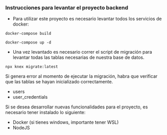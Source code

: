 ### Instrucciones para levantar el proyecto backend

- Para utilizar este proyecto es necesario levantar todos los servicios de docker:

`docker-compose build`

`docker-compose up -d`

- Una vez levantado es necesario correr el script de migración para levantar todas las tablas necesarias de nuestra base de datos.

`npx knex migrate:latest`

Si genera error al momento de ejecutar la migración, habra que verificar que las tablas se hayan inicializado correctamente.

- users
- user_credentials

Si se desea desarrollar nuevas funcionalidades para el proyecto, es necesario tener instalado lo siguiente:

- Docker (si tienes windows, importante tener WSL)
- NodeJS

